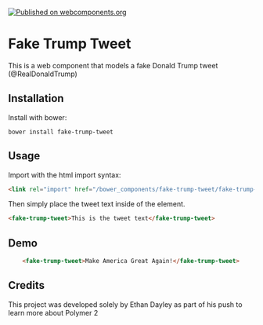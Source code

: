 [![Published on webcomponents.org](https://img.shields.io/badge/webcomponents.org-published-blue.svg)](https://www.webcomponents.org/element/EthanDayley/fake-trump-tweet)

# Fake Trump Tweet
This is a web component that models a fake Donald Trump tweet (@RealDonaldTrump)

## Installation
Install with bower:
```
bower install fake-trump-tweet
```

## Usage
Import with the html import syntax:
```html
<link rel="import" href="/bower_components/fake-trump-tweet/fake-trump-tweet.html" />
```
Then simply place the tweet text inside of the element.
```html
<fake-trump-tweet>This is the tweet text</fake-trump-tweet>
```

## Demo
<!--
```
<custom-element-demo>
  <template>
    <script src="../webcomponentsjs/webcomponents-lite.js"></script>
    <link rel="import" href="fake-trump-tweet.html">
    <next-code-block></next-code-block>
  </template>
</custom-element-demo>
```
-->
```html
    <fake-trump-tweet>Make America Great Again!</fake-trump-tweet>
```

## Credits
This project was developed solely by Ethan Dayley as part of his push to learn more about Polymer 2
